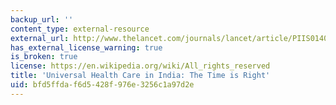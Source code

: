 ```yaml
---
backup_url: ''
content_type: external-resource
external_url: http://www.thelancet.com/journals/lancet/article/PIIS0140-6736(10)62044-2/
has_external_license_warning: true
is_broken: true
license: https://en.wikipedia.org/wiki/All_rights_reserved
title: 'Universal Health Care in India: The Time is Right'
uid: bfd5ffda-f6d5-428f-976e-3256c1a97d2e
---
```

